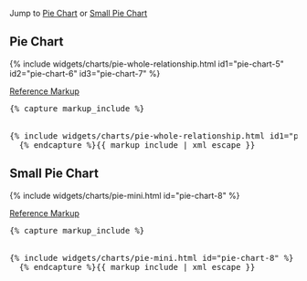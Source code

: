 <p>Jump to <a href="#example-code-1">Pie Chart</a> or <a href="#example-code-2">Small Pie Chart</a></p>
<h2 id="example-code-1">Pie Chart</h2>
<div class="example-pf">
  {% include widgets/charts/pie-whole-relationship.html id1="pie-chart-5" id2="pie-chart-6" id3="pie-chart-7" %}
</div>
<p class="reference-markup"><a class="collapse-toggle" data-toggle="collapse" aria-expanded="true" aria-controls="card-markup-1" href="#card-markup-1">Reference Markup</a></p>
<div class="collapse in" id="card-markup-1">
  <pre class="prettyprint">{% capture markup_include %}
<script src="components/c3/c3.min.js"></script>
<script src="components/d3/d3.min.js"></script>
{% include widgets/charts/pie-whole-relationship.html id1="pie-chart-5" id2="pie-chart-6" id3="pie-chart-7" %}
  {% endcapture %}{{ markup_include | xml_escape }}</pre>
</div>
<h2 id="example-code-2">Small Pie Chart</h2>
<div class="example-pf">
  {% include widgets/charts/pie-mini.html id="pie-chart-8" %}
</div>
<p class="reference-markup"><a class="collapse-toggle" data-toggle="collapse" aria-expanded="true" aria-controls="card-markup-2" href="#card-markup-2">Reference Markup</a></p>
<div class="collapse in" id="card-markup-2">
  <pre class="prettyprint">{% capture markup_include %}
<script src="components/c3/c3.min.js"></script>
<script src="components/d3/d3.min.js"></script>
{% include widgets/charts/pie-mini.html id="pie-chart-8" %}
  {% endcapture %}{{ markup_include | xml_escape }}</pre>
</div>
